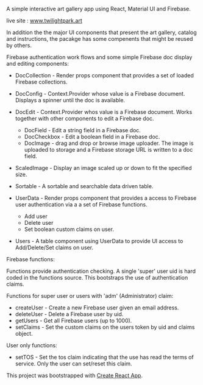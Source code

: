 
A simple interactive art gallery app using React, Material UI and Firebase.

live site : www.twilightpark.art

In addition the the major UI components that present the art gallery, catalog
and instructions, the pacakge has some compenents that might be reused by
others.

Firebase authentication work flows and some simple Firebase doc display and
editing components:

* DocCollection - Render props component that provides a set of loaded Firebase collections.
* DocConfig - Context.Provider whose value is a Firebase document.  Displays a spinner until the doc is available.
* DocEdit - Context.Provider whos value is a Firebase document.  Works together with other components to edit a Firebase doc.
	* DocField - Edit a string field in a Firebase doc.
	* DocCheckbox - Edit a boolean field in a Firebase doc.
	* DocImage - drag and drop or browse image uploader.  The image is uploaded to storage and a Firebase storage URL is written to a doc field.

* ScaledImage - Display an image scaled up or down to fit the specified size.

* Sortable - A sortable and searchable data driven table.

* UserData - Render props component that provides a access to Firebase user authentication via a a set of Firebase functions.
	* Add user
	* Delete user
	* Set boolean custom claims on user.
* Users - A table component using UserData to provide UI access to Add/Delete/Set claims on user.

Firebase functions:

Functions provide authentication checking.  A single 'super' user uid is hard coded in the functions source.  This
bootstraps the use of authentication claims.  

Functions for super user or users with 'adm' (Administrator) claim:

* createUser - Create a new Firebase user given an email address.
* deleteUser - Delete a Firebase user by uid.
* getUsers - Get all Firebase users (up to 1000).
* setClaims - Set the custom claims on the users token by uid and claims object.

User only functions:

* setTOS - Set the tos claim indicating that the use has read the terms of service.  Only the user can set/reset this claim.


This project was bootstrapped with [Create React App](https://github.com/facebook/create-react-app).
